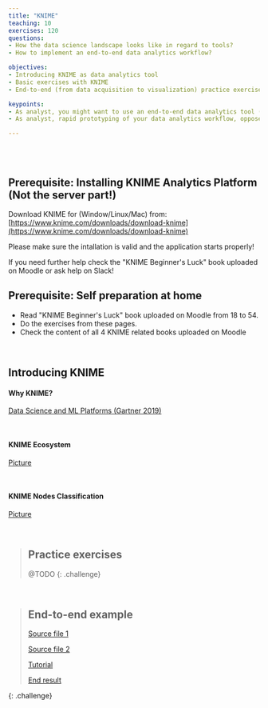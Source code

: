 ```yaml
---
title: "KNIME"
teaching: 10
exercises: 120
questions:
- How the data science landscape looks like in regard to tools?
- How to implement an end-to-end data analytics workflow?

objectives:
- Introducing KNIME as data analytics tool
- Basic exercises with KNIME
- End-to-end (from data acquisition to visualization) practice exercise

keypoints:
- As analyst, you might want to use an end-to-end data analytics tool (with integration of multiple data sources, data pipelines, advanced analytics etc)
- As analyst, rapid prototyping of your data analytics workflow, opposed to using a programing language (R,Python etc), might be a valuable asset

---
```





<br/><br/>

## Prerequisite: Installing KNIME Analytics Platform (Not the server part!)


Download KNIME for (Window/Linux/Mac) from: [https://www.knime.com/downloads/download-knime](https://www.knime.com/downloads/download-knime)

Please make sure the intallation is valid and the application starts properly!

If you need further help check the "KNIME Beginner's Luck" book uploaded on Moodle or ask help on Slack!



## Prerequisite: Self preparation at home
* Read "KNIME Beginner's Luck" book uploaded on Moodle from 18 to 54. 
* Do the exercises from these pages. 
* Check the content of all 4 KNIME related books uploaded on Moodle


<br/>

## Introducing KNIME

#### Why KNIME? 
[Data Science and ML Platforms (Gartner 2019)](https://www.kdnuggets.com/2019/02/gartner-2019-mq-data-science-machine-learning-changes.html)
 

<br/>

#### KNIME Ecosystem
[Picture](https://github.com/salacika/DE2DSD/tree/main/knime/pictures/Picture3.png)

<br/>

#### KNIME Nodes Classification 
[Picture](https://github.com/salacika/DE2DSD/tree/main/knime/pictures/Picture2.png)

<br/>

> ## Practice exercises
>
> @TODO
{: .challenge}

<br/>

>## End-to-end example
> [Source file 1](https://github.com/salacika/DE2DSD/tree/main/knime/source_birdstrikes_small.csv)
>
> [Source file 2](https://github.com/salacika/DE2DSD/tree/main/knime/source_us_state_bounding_boxes.csv)
>
> [Tutorial](https://github.com/salacika/DE2DSD/tree/main/knime/seminar_script.docx)
>
> [End result](https://github.com/salacika/DE2DSD/tree/main/knime/ceu.knwf)
>
{: .challenge}

<br/><br/>

